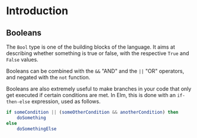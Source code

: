# Introduction

## Booleans

The `Bool` type is one of the building blocks of the language.
It aims at describing whether something is true or false, with the respective `True` and `False` values.

Booleans can be combined with the `&&` "AND" and the `||` "OR" operators, and negated with the `not` function.

Booleans are also extremely useful to make branches in your code that only get executed if certain conditions are met.
In Elm, this is done with an `if-then-else` expression, used as follows.

```elm
if someCondition || (someOtherCondition && anotherCondition) then
    doSomething
else
    doSomethingElse
```
